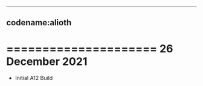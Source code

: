 ----
codename:alioth
---

=====================
  26 December 2021
=====================
 * Initial A12 Build

